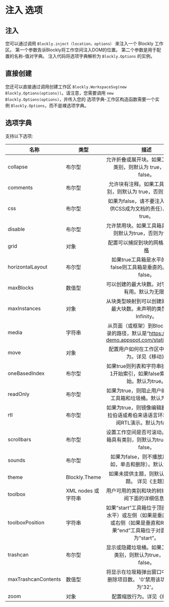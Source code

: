 # 注入 选项

## 注入

您可以通过调用 `Blockly.inject（location，options）` 来注入一个 Blockly 工作区。 第一个参数告诉Blockly将工作空间注入DOM的位置。 第二个参数是用于配置的名称-值对字典。 注入代码将选项字典解析为 `Blockly.Options` 的实例。

## 直接创建

您还可以直接通过调用创建工作区 `Blockly.WorkspaceSvg(new Blockly.Options(options))`。请注意，您需要调用 `new Blockly.Options(options)`，并传入您的 选项字典-工作区构造函数需要一个实例 `Blockly.Options`，而不是裸选项字典。

## 选项字典

支持以下选项:

| 名称 | 类型 | 描述 |
| --- | --- | :-----:|
| collapse | 布尔型 | 允许折叠或展开块。如果工具箱具有类别，则默认为 true，否则为 false。 |
| comments | 布尔型 | 允许块有注释。如果工具箱具有类别，则默认为 true，否则为 false。 |
| css | 布尔型 | 如果为false，请不要注入CSS（提供CSS成为文档的责任）。默认为 true。 |
| disable | 布尔型 | 允许禁用块。如果工具箱具有类别，则默认为true，否则为false。 |
| grid | 对象 | 配置可以捕捉到块的网格。详见 [网格](/guides/configure/grid) |
| horizontalLayout | 布尔型 | 如果true工具箱是水平的，如果false则工具箱是垂直的。默认为false。 |
| maxBlocks | 数值型 | 可以创建的最大块数。对学生练习很有用。默认为无限。 |
| maxInstances | 对象 | 从块类型映射到可以创建的该类型的最大块数。未声明的类型默认为Infinity。 |
| media | 字符串 | 从页面（或框架）到Blockly媒体目录的路径，默认是“https://blockly-demo.appspot.com/static/media/” |
| move | 对象 | 配置用户如何在工作区中移动的行为。详见《移动》 |
| oneBasedIndex | 布尔型 | 如果true则列表和字符串操作应该从1开始索引，如果false索引从0开始。默认为true。 |
| readOnly | 布尔型 | 如果为true，则阻止用户编辑。隐藏工具箱和垃圾桶。默认为false。 |
| rtl | 布尔型 | 如果为true，则镜像编辑器（对于阿拉伯语或希伯来语语言环境）。请参阅RTL演示。默认为false。 |
| scrollbars | 布尔型 | 设置工作空间是否可滚动。如果工具箱具有类别，则默认为true，否则为false。 |
| sounds | 布尔型 | 如果为false，则不播放声音（例如，单击和删除）。默认为true。 |
| theme | Blockly.Theme | 如果未提供主题，则默认为经典主题。 详见《主题》|
| toolbox | XML nodes 或 字符串 | 用户可用的类别和块的树结构。请参阅下面的详细信息。 |
| toolboxPosition | 字符串 | 如果“start”工具箱位于顶部（如果是水平）或左侧（如果是垂直和LTR）或右侧（如果是垂直和RTL）。如果“end”工具箱位于对面。默认为“start”。 |
| trashcan | 布尔型 | 显示或隐藏垃圾桶。如果工具箱具有类别，则默认为true，否则为false。 |
| maxTrashcanContents | 数值型 | 将显示在垃圾箱弹出窗口中的最大已删除项目数。 '0'禁用该功能。默认为'32'。 |
| zoom | 对象 | 配置缩放行为。详见《缩放》... |